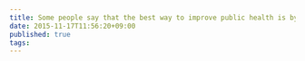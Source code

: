 ```yaml
---
title: Some people say that the best way to improve public health is by increasing the number of sports facilities. Others, however, say that this would have little effect on public health and that other measures are required.
date: 2015-11-17T11:56:20+09:00
published: true
tags: 
---
```



